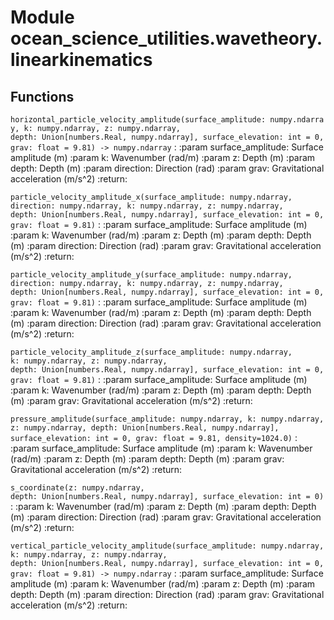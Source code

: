 Module ocean_science_utilities.wavetheory.linearkinematics
==========================================================

Functions
---------


`horizontal_particle_velocity_amplitude(surface_amplitude: numpy.ndarray, k: numpy.ndarray, z: numpy.ndarray, depth: Union[numbers.Real, numpy.ndarray], surface_elevation: int = 0, grav: float = 9.81) ‑> numpy.ndarray`
:   :param surface_amplitude: Surface amplitude (m)
    :param k: Wavenumber (rad/m)
    :param z: Depth (m)
    :param depth: Depth (m)
    :param direction: Direction (rad)
    :param grav: Gravitational acceleration (m/s^2)
    :return:


`particle_velocity_amplitude_x(surface_amplitude: numpy.ndarray, direction: numpy.ndarray, k: numpy.ndarray, z: numpy.ndarray, depth: Union[numbers.Real, numpy.ndarray], surface_elevation: int = 0, grav: float = 9.81)`
:   :param surface_amplitude: Surface amplitude (m)
    :param k: Wavenumber (rad/m)
    :param z: Depth (m)
    :param depth: Depth (m)
    :param direction: Direction (rad)
    :param grav: Gravitational acceleration (m/s^2)
    :return:


`particle_velocity_amplitude_y(surface_amplitude: numpy.ndarray, direction: numpy.ndarray, k: numpy.ndarray, z: numpy.ndarray, depth: Union[numbers.Real, numpy.ndarray], surface_elevation: int = 0, grav: float = 9.81)`
:   :param surface_amplitude: Surface amplitude (m)
    :param k: Wavenumber (rad/m)
    :param z: Depth (m)
    :param depth: Depth (m)
    :param direction: Direction (rad)
    :param grav: Gravitational acceleration (m/s^2)
    :return:


`particle_velocity_amplitude_z(surface_amplitude: numpy.ndarray, k: numpy.ndarray, z: numpy.ndarray, depth: Union[numbers.Real, numpy.ndarray], surface_elevation: int = 0, grav: float = 9.81)`
:   :param surface_amplitude: Surface amplitude (m)
    :param k: Wavenumber (rad/m)
    :param z: Depth (m)
    :param depth: Depth (m)
    :param grav: Gravitational acceleration (m/s^2)
    :return:


`pressure_amplitude(surface_amplitude: numpy.ndarray, k: numpy.ndarray, z: numpy.ndarray, depth: Union[numbers.Real, numpy.ndarray], surface_elevation: int = 0, grav: float = 9.81, density=1024.0)`
:   :param surface_amplitude: Surface amplitude (m)
    :param k: Wavenumber (rad/m)
    :param z: Depth (m)
    :param depth: Depth (m)
    :param grav: Gravitational acceleration (m/s^2)
    :return:


`s_coordinate(z: numpy.ndarray, depth: Union[numbers.Real, numpy.ndarray], surface_elevation: int = 0)`
:   :param k: Wavenumber (rad/m)
    :param z: Depth (m)
    :param depth: Depth (m)
    :param direction: Direction (rad)
    :param grav: Gravitational acceleration (m/s^2)
    :return:


`vertical_particle_velocity_amplitude(surface_amplitude: numpy.ndarray, k: numpy.ndarray, z: numpy.ndarray, depth: Union[numbers.Real, numpy.ndarray], surface_elevation: int = 0, grav: float = 9.81) ‑> numpy.ndarray`
:   :param surface_amplitude: Surface amplitude (m)
    :param k: Wavenumber (rad/m)
    :param z: Depth (m)
    :param depth: Depth (m)
    :param direction: Direction (rad)
    :param grav: Gravitational acceleration (m/s^2)
    :return:
